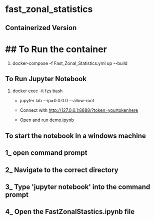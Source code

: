 # fast_zonal_statistics

## Containerized Version
# ## To Run the container

1) docker-compose -f Fast_Zonal_Statistics.yml up --build

## To Run Jupyter Notebook
1) docker exec -it fzs bash

    - jupyter lab --ip=0.0.0.0 --allow-root

    - Connect with http://127.0.0.1:8888/?token=yourtokenhere

    - Open and run demo.ipynb

## To start the notebook in a windows machine
## 1_ open command prompt
## 2_ Navigate to the correct directory
## 3_ Type 'jupyter notebook' into the command prompt
## 4_ Open the FastZonalStastics.ipynb file
